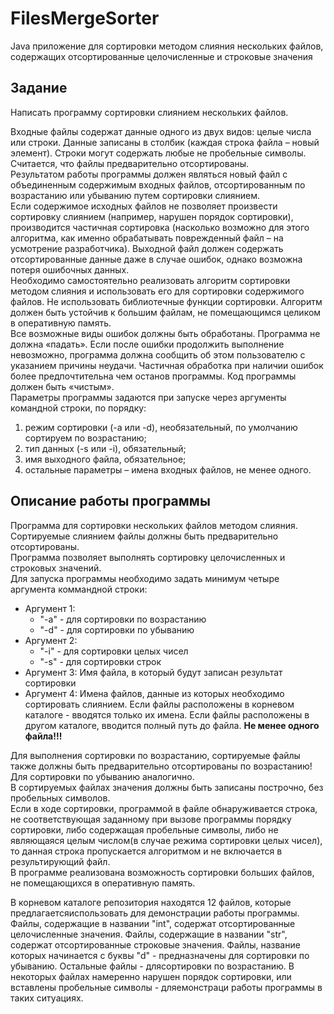 # FilesMergeSorter
Java приложение для сортировки методом слияния нескольких файлов, содержащих отсортированные целочисленные и строковые значения

## Задание

Написать программу сортировки слиянием нескольких файлов.

Входные файлы содержат данные одного из двух видов: целые числа или строки. Данные записаны в столбик (каждая строка файла – новый элемент). Строки могут содержать любые не пробельные символы. Считается, что файлы предварительно отсортированы.  
Результатом работы программы должен являться новый файл с объединенным содержимым входных файлов, отсортированным по возрастанию или убыванию путем сортировки слиянием.  
Если содержимое исходных файлов не позволяет произвести сортировку слиянием (например, нарушен порядок сортировки), производится частичная сортировка (насколько возможно для этого алгоритма, как именно обрабатывать поврежденный файл – на усмотрение разработчика). Выходной файл должен содержать отсортированные данные даже в случае ошибок, однако возможна потеря ошибочных данных.    
Необходимо самостоятельно реализовать алгоритм сортировки методом слияния и использовать его для сортировки содержимого файлов. Не использовать библиотечные функции сортировки. Алгоритм должен быть устойчив к большим файлам, не помещающимся целиком в оперативную память.     
Все возможные виды ошибок должны быть обработаны. Программа не должна «падать». Если после ошибки продолжить выполнение невозможно, программа должна сообщить об этом пользователю с указанием причины неудачи. Частичная обработка при наличии ошибок более предпочтительна чем останов программы. Код программы должен быть «чистым».     
Параметры программы задаются при запуске через аргументы командной строки, по порядку:     
1.	режим сортировки (-a или -d), необязательный, по умолчанию сортируем по возрастанию;
2.	тип данных (-s или -i), обязательный;
3.	имя выходного файла, обязательное;
4.	остальные параметры – имена входных файлов, не менее одного.

## Описание работы программы
Программа для сортировки нескольких файлов методом слияния.  
Сортируемые слиянием файлы должны быть предварительно отсортированы.   
Программа позволяет выполнять сортировку целочисленных и строковых значений.   
Для запуска программы необходимо задать минимум четыре аргумента коммандной строки:   

* Аргумент 1: 
  *  "-a" - для сортировки по возрастанию
  *  "-d" - для сортировки по убыванию  
* Аргумент 2:  
  *  "-i" - для сортировки целых чисел
  *  "-s" - для сортировки строк
* Аргумент 3: Имя файла, в который будут записан результат сортировки
* Аргумент 4: Имена файлов, данные из которых необходимо сортировать слиянием. Если файлы расположены в корневом каталоге - вводятся только их имена. Если файлы расположены в другом каталоге, вводится полный путь до файла. **Не менее одного файла!!!**   

Для выполнения сортировки по возрастанию, сортируемые файлы также должны быть предварительно отсортированы по возрастанию! Для сортировки по убыванию аналогично.   
В сортируемых файлах значения должны быть записаны построчно, без пробельных символов.   
Если в ходе сортировки, программой в файле обнаруживается строка, не соответствующая заданному при вызове программы порядку сортировки, либо содержащая пробельные символы, либо не являющаяся целым числом(в случае режима сортировки целых чисел), то данная строка пропускается алгоритмом и не включается в результирующий файл.   
В программе реализована возможность сортировки больших файлов, не помещающихся в оперативную память.  

В корневом каталоге репозитория находятся 12 файлов, которые предлагаетсяиспользовать для демонстрации работы программы. Файлы, содержащие в названии "int", содержат отсортированные целочисленные значения. Файлы, содержащие в названии "str", содержат отсортированные строковые значения. Файлы, название которых начинается с буквы "d" - предназначены для сортировки по убыванию. Остальные файлы - длясортировки по возрастанию. В некоторых файлах намеренно нарушен порядок сортировки, или вставлены пробельные символы - дляемонстраци работы программы в таких ситуациях.  



